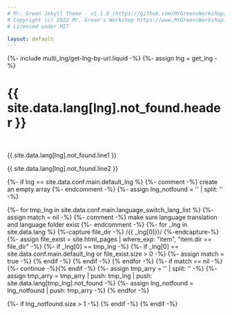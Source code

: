```yaml
---
# Mr. Green Jekyll Theme - v1.1.0 (https://github.com/MrGreensWorkshop/MrGreen-JekyllTheme)
# Copyright (c) 2022 Mr. Green's Workshop https://www.MrGreensWorkshop.com
# Licensed under MIT

layout: default
---
```

{%- include multi_lng/get-lng-by-url.liquid -%}
{%- assign lng = get_lng -%}
<div class="multipurpose-container" id="notfound">
  <h1>{{ site.data.lang[lng].not_found.header }}</h1>
  <br>
  <p class="line1">{{ site.data.lang[lng].not_found.line1 }}</p>
  <p class="line2">{{ site.data.lang[lng].not_found.line2 }}</p>
</div>

{%- if lng == site.data.conf.main.default_lng %}
  {%- comment -%} create an empty array {%- endcomment -%}
  {%- assign lng_notfound = '' | split: '' -%}

  {%- for tmp_lng in site.data.conf.main.language_switch_lang_list %}
    {%- assign match = nil -%}
    {%- comment -%} make sure language translation and language folder exist {%- endcomment -%}
    {%- for _lng in site.data.lang %}
      {%-capture file_dir -%} /{{ _lng[0]}}/ {%-endcapture-%}
      {%- assign file_exist = site.html_pages | where_exp: "item", "item.dir == file_dir" -%}
      {%- if _lng[0] == tmp_lng -%}
        {%- if _lng[0] == site.data.conf.main.default_lng or file_exist.size > 0 -%}
          {%- assign match = true -%}
        {% endif -%}
      {% endif -%}
    {% endfor -%}
    {%- if match == nil -%}{%- continue -%}{% endif -%}
    {%- assign tmp_arry = '' | split: '' -%}
    {%- assign tmp_arry = tmp_arry | push: tmp_lng | push: site.data.lang[tmp_lng].not_found -%}
    {%- assign lng_notfound = lng_notfound | push: tmp_arry -%}
  {% endfor -%}

  {%- if lng_notfound.size > 1 -%}
    <script>
    let notfound_lng = {{ lng_notfound | jsonify }};
    if (window.location.pathname !== "/404.html") {
      function getlang () {
        let lang = window.location.pathname.replace("{{ site.baseurl }}", "").split('/');
        /* Removes first element from array. */
        lang.shift();
        /* get current language */
        return lang[0];
      }
      let lang = notfound_lng.filter(res=>res[0] == getlang())[0];
      if (typeof lang !== "undefined") {
        /* load 404 texts, then redirect that language. This makes transaction smoother. */
        if (lang != "{{site.data.conf.main.default_lng}}") {
          document.querySelector('#notfound>h1').textContent = lang[1].header;
          document.querySelector('#notfound>p.line1').textContent= lang[1].line1;
          document.querySelector('#notfound>p.line2').textContent = lang[1].line2;
          window.location.href = '{{ site.baseurl }}/' + lang[0] + "/404.html";
        }
      }
    }
    </script>
  {% endif -%}
{% endif -%}
